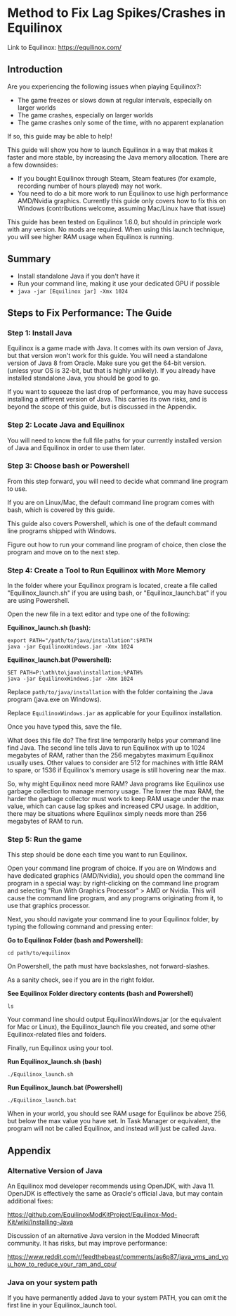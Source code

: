 # Method to Fix Lag Spikes/Crashes in Equilinox

Link to Equilinox: https://equilinox.com/

## Introduction

Are you experiencing the following issues when playing Equilinox?:

- The game freezes or slows down at regular intervals, especially on larger worlds
- The game crashes, especially on larger worlds
- The game crashes only some of the time, with no apparent explanation

If so, this guide may be able to help!

This guide will show you how to launch Equilinox in a way that makes it faster and more stable, by increasing the Java memory allocation. There are a few downsides:

- If you bought Equilinox through Steam, Steam features (for example, recording number of hours played) may not work.
- You need to do a bit more work to run Equilinox to use high performance AMD/Nvidia graphics. Currently this guide only covers how to fix this on Windows (contributions welcome, assuming Mac/Linux have that issue)

This guide has been tested on Equilinox 1.6.0, but should in principle work with any version. No mods are required. When using this launch technique, you will see higher RAM usage when Equilinox is running.

## Summary

- Install standalone Java if you don't have it
- Run your command line, making it use your dedicated GPU if possible
- `java -jar [Equilinox jar] -Xmx 1024`

## Steps to Fix Performance: The Guide

### Step 1: Install Java

Equilinox is a game made with Java. It comes with its own version of Java, but that version won't work for this guide. You will need a standalone version of Java 8 from Oracle. Make sure you get the 64-bit version. (unless your OS is 32-bit, but that is highly unlikely). If you already have installed standalone Java, you should be good to go.

If you want to squeeze the last drop of performance, you may have success installing a different version of Java. This carries its own risks, and is beyond the scope of this guide, but is discussed in the Appendix.

### Step 2: Locate Java and Equilinox

You will need to know the full file paths for your currently installed version of Java and Equilinox in order to use them later.

### Step 3: Choose bash or Powershell

From this step forward, you will need to decide what command line program to use.

If you are on Linux/Mac, the default command line program comes with bash, which is covered by this guide.

This guide also covers Powershell, which is one of the default command line programs shipped with Windows.

Figure out how to run your command line program of choice, then close the program and move on to the next step.

### Step 4: Create a Tool to Run Equilinox with More Memory

In the folder where your Equilinox program is located, create a file called "Equilinox_launch.sh" if you are using bash, or "Equilinox_launch.bat" if you are using Powershell.

Open the new file in a text editor and type one of the following:

**Equilinox_launch.sh (bash):**

~~~
export PATH="/path/to/java/installation":$PATH
java -jar EquilinoxWindows.jar -Xmx 1024
~~~

**Equilinox_launch.bat (Powershell):**

~~~
SET PATH=P:\ath\to\java\installation;%PATH%
java -jar EquilinoxWindows.jar -Xmx 1024
~~~

Replace `path/to/java/installation` with the folder containing the Java program (java.exe on Windows).

Replace `EquilinoxWindows.jar` as applicable for your Equilinox installation.

Once you have typed this, save the file.

What does this file do? The first line temporarily helps your command line find Java. The second line tells Java to run Equilinox with up to 1024 megabytes of RAM, rather than the 256 megabytes maximum Equilinox usually uses. Other values to consider are 512 for machines with little RAM to spare, or 1536 if Equilinox's memory usage is still hovering near the max.

So, why might Equilinox need more RAM? Java programs like Equilinox use garbage collection to manage memory usage. The lower the max RAM, the harder the garbage collector must work to keep RAM usage under the max value, which can cause lag spikes and increased CPU usage. In addition, there may be situations where Equilinox simply needs more than 256 megabytes of RAM to run.

### Step 5: Run the game

This step should be done each time you want to run Equilinox.

Open your command line program of choice. If you are on Windows and have dedicated graphics (AMD/Nvidia), you should open the command line program in a special way: by right-clicking on the command line program and selecting "Run With Graphics Processor" > AMD or Nvidia. This will cause the command line program, and any programs originating from it, to use that graphics processor.

Next, you should navigate your command line to your Equilinox folder, by typing the following command and pressing enter:

**Go to Equilinox Folder (bash and Powershell):**

~~~
cd path/to/equilinox
~~~

On Powershell, the path must have backslashes, not forward-slashes.

As a sanity check, see if you are in the right folder.

**See Equilinox Folder directory contents (bash and Powershell)**

~~~
ls
~~~

Your command line should output EquilinoxWindows.jar (or the equivalent for Mac or Linux), the Equilinox_launch file you created, and some other Equilinox-related files and folders.

Finally, run Equilinox using your tool.

**Run Equilinox_launch.sh (bash)**

~~~
./Equilinox_launch.sh
~~~

**Run Equilinox_launch.bat (Powershell)**

~~~
./Equilinox_launch.bat
~~~

When in your world, you should see RAM usage for Equilinox be above 256, but below the max value you have set. In Task Manager or equivalent, the program will not be called Equilinox, and instead will just be called Java.

## Appendix

### Alternative Version of Java

An Equilinox mod developer recommends using OpenJDK, with Java 11. OpenJDK is effectively the same as Oracle's official Java, but may contain additional fixes:

https://github.com/EquilinoxModKitProject/Equilinox-Mod-Kit/wiki/Installing-Java

Discussion of an alternative Java version in the Modded Minecraft community. It has risks, but may improve performance:

https://www.reddit.com/r/feedthebeast/comments/as6p87/java_vms_and_you_how_to_reduce_your_ram_and_cpu/

### Java on your system path

If you have permanently added Java to your system PATH, you can omit the first line in your Equilinox_launch tool.
